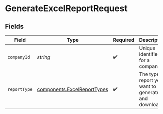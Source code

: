 # GenerateExcelReportRequest


## Fields

| Field                                                                      | Type                                                                       | Required                                                                   | Description                                                                | Example                                                                    |
| -------------------------------------------------------------------------- | -------------------------------------------------------------------------- | -------------------------------------------------------------------------- | -------------------------------------------------------------------------- | -------------------------------------------------------------------------- |
| `companyId`                                                                | *string*                                                                   | :heavy_check_mark:                                                         | Unique identifier for a company.                                           | 8a210b68-6988-11ed-a1eb-0242ac120002                                       |
| `reportType`                                                               | [components.ExcelReportTypes](../../models/components/excelreporttypes.md) | :heavy_check_mark:                                                         | The type of report you want to generate and download.                      |                                                                            |